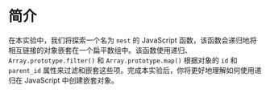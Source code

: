 # 简介

在本实验中，我们将探索一个名为 `nest` 的 JavaScript 函数，该函数会递归地将相互链接的对象嵌套在一个扁平数组中。该函数使用递归、`Array.prototype.filter()` 和 `Array.prototype.map()` 根据对象的 `id` 和 `parent_id` 属性来过滤和嵌套这些项。完成本实验后，你将更好地理解如何使用递归在 JavaScript 中创建嵌套对象。

